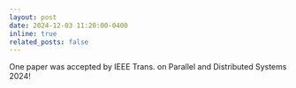 ```yaml
---
layout: post
date: 2024-12-03 11:20:00-0400
inline: true
related_posts: false
---
```


One paper was accepted by IEEE Trans. on Parallel and Distributed Systems 2024!
